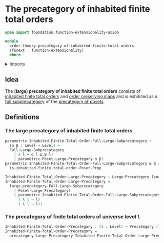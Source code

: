 # The precategory of inhabited finite total orders

```agda
open import foundation.function-extensionality-axiom

module
  order-theory.precategory-of-inhabited-finite-total-orders
  (funext : function-extensionality)
  where
```

<details><summary>Imports</summary>

```agda
open import category-theory.full-large-subprecategories funext
open import category-theory.large-precategories funext
open import category-theory.precategories funext

open import foundation.universe-levels

open import order-theory.inhabited-finite-total-orders funext
open import order-theory.precategory-of-posets funext
```

</details>

## Idea

The **(large) precategory of inhabited finite total orders** consists of
[inhabited finite total orders](order-theory.inhabited-finite-total-orders.md)
and [order preserving maps](order-theory.order-preserving-maps-posets.md) and is
exhibited as a
[full subprecategory](category-theory.full-large-subprecategories.md) of the
[precategory of posets](order-theory.precategory-of-posets.md).

## Definitions

### The large precategory of inhabited finite total orders

```agda
parametric-Inhabited-Finite-Total-Order-Full-Large-Subprecategory :
  (α β : Level → Level) →
  Full-Large-Subprecategory
    ( λ l → α l ⊔ β l)
    ( parametric-Poset-Large-Precategory α β)
parametric-Inhabited-Finite-Total-Order-Full-Large-Subprecategory α β =
  is-inhabited-finite-total-order-Poset-Prop

Inhabited-Finite-Total-Order-Large-Precategory : Large-Precategory lsuc (_⊔_)
Inhabited-Finite-Total-Order-Large-Precategory =
  large-precategory-Full-Large-Subprecategory
    ( Poset-Large-Precategory)
    ( parametric-Inhabited-Finite-Total-Order-Full-Large-Subprecategory
      ( λ l → l)
      ( λ l → l))
```

### The precategory of finite total orders of universe level `l`

```agda
Inhabited-Finite-Total-Order-Precategory : (l : Level) → Precategory (lsuc l) l
Inhabited-Finite-Total-Order-Precategory =
  precategory-Large-Precategory Inhabited-Finite-Total-Order-Large-Precategory
```
